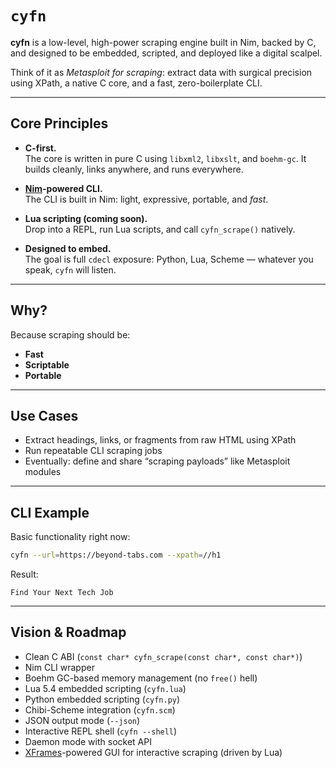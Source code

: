 # `cyfn`

**cyfn** is a low-level, high-power scraping engine built in Nim, backed by C, and designed to be embedded, scripted, and deployed like a digital scalpel.

Think of it as _Metasploit for scraping_: extract data with surgical precision using XPath, a native C core, and a fast, zero-boilerplate CLI.

---

## Core Principles

- **C-first.**  
  The core is written in pure C using `libxml2`, `libxslt`, and `boehm-gc`. It builds cleanly, links anywhere, and runs everywhere.

- **[Nim](https://nim-lang.org/)-powered CLI.**  
  The CLI is built in Nim: light, expressive, portable, and _fast_.

- **Lua scripting (coming soon).**  
  Drop into a REPL, run Lua scripts, and call `cyfn_scrape()` natively.

- **Designed to embed.**  
  The goal is full `cdecl` exposure: Python, Lua, Scheme — whatever you speak, `cyfn` will listen.

---

## Why?

Because scraping should be:

- **Fast**
- **Scriptable**
- **Portable**

---

## Use Cases

- Extract headings, links, or fragments from raw HTML using XPath
- Run repeatable CLI scraping jobs
- Eventually: define and share “scraping payloads” like Metasploit modules

---

## CLI Example

Basic functionality right now:

```bash
cyfn --url=https://beyond-tabs.com --xpath=//h1
````

Result:

```
Find Your Next Tech Job
```

---

## Vision & Roadmap

* Clean C ABI (`const char* cyfn_scrape(const char*, const char*)`)
* Nim CLI wrapper
* Boehm GC-based memory management (no `free()` hell)
* Lua 5.4 embedded scripting (`cyfn.lua`)
* Python embedded scripting (`cyfn.py`)
* Chibi-Scheme integration (`cyfn.scm`)
* JSON output mode (`--json`)
* Interactive REPL shell (`cyfn --shell`)
* Daemon mode with socket API
* [XFrames](https://github.com/xframes-project/xframes)-powered GUI for interactive scraping (driven by Lua)
